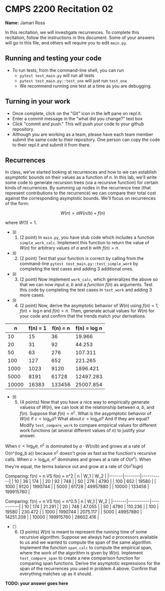 # CMPS 2200  Recitation 02

**Name:** Jamari Ross


In this recitation, we will investigate recurrences.
To complete this recitation, follow the instructions in this document. Some of your answers will go in this file, and others will require you to edit `main.py`.



## Running and testing your code
- To run tests, from the command-line shell, you can run
  + `pytest test_main.py` will run all tests
  + `pytest test_main.py::test_one` will just run `test_one`
  + We recommend running one test at a time as you are debugging.

## Turning in your work

- Once complete, click on the "Git" icon in the left pane on repl.it.
- Enter a commit message in the "what did you change?" text box
- Click "commit and push." This will push your code to your github repository.
- Although you are working as a team, please have each team member submit the same code to their repository. One person can copy the code to their repl.it and submit it from there.

## Recurrences

In class, we've started looking at recurrences and how to we can establish asymptotic bounds on their values as a function of $n$. In this lab, we'll write some code to generate recursion trees (via a recursive function) for certain kinds of recurrences. By summing up nodes in the recurrence tree (that represent contributions to the recurrence) we can compare their total cost against the corresponding asymptotic bounds. We'll focus on  recurrences of the form:

$$ W(n) = aW(n/b) + f(n) $$

where $W(1) = 1$.

- [X] 1. (2 point) In `main.py`, you have stub code which includes a function `simple_work_calc`. Implement this function to return the value of $W(n)$ for arbitrary values of $a$ and $b$ with $f(n)=n$.

- [X] 2. (2 point) Test that your function is correct by calling from the command-line `pytest test_main.py::test_simple_work` by completing the test cases and adding 3 additional ones.

- [X] 3. (2 point) Now implement `work_calc`, which generalizes the above so that we can now input $a$, $b$ and a *function* $f(n)$ as arguments. Test this code by completing the test cases in `test_work` and adding 3 more cases.

- [X] 4. (2 point) Now, derive the asymptotic behavior of $W(n)$ using $f(n) = 1$, $f(n) = \log n$ and $f(n) = n$. Then, generate actual values for $W(n)$ for your code and confirm that the trends match your derivations.

|     n |   f(n) = 1 |   f(n) = n | f(n) = log n |
|-------|------------|------------|--------------|
|    10 |         15 |         36 |       19.966 |
|    20 |         31 |         92 |       44.253 |
|    50 |         63 |        276 |      107.311 |
|   100 |        127 |        652 |      221.265 |
|  1000 |       1023 |       9120 |     1896.421 |
|  5000 |       8191 |      61728 |    12497.283 |
| 10000 |      16383 |     133456 |    25007.854 |

- [X] 5. (4 points) Now that you have a nice way to empirically generate valuess of $W(n)$, we can look at the relationship between $a$, $b$, and $f(n)$. Suppose that $f(n) = n^c$. What is the asypmptotic behavior of $W(n)$ if $c < \log_b a$? What about $c > \log_b a$? And if they are equal? Modify `test_compare_work` to compare empirical values for different work functions (at several different values of $n$) to justify your answer.

When $c < \log_b a$, $n^c$ is dominated by $a⋅W(n/b)$ and grows at a rate of O(n^(log_b a)) because $n^c$ doesn't grow as fast as the function's recursive calls. When $c > \log_b a$, $n^c$ dominates and grows at a rate of $O(n^c)$. When they're equal, the terms balance out and grow at a rate of $O(n^clog n)$

Comparing: f(n) = n VS f(n) = n^2
|     n |    W_1 |       W_2 |
|-------|--------|-----------|
|    10 |     36 |       174 |
|    20 |     92 |       748 |
|    50 |    276 |      4790 |
|   100 |    652 |     19580 |
|  1000 |   9120 |   1990744 |
|  5000 |  61728 |  49957880 |
| 10000 | 133456 | 199915760 |

Comparing: f(n) = n VS f(n) = n^0.5
|     n |       W_1 |       W_2 |
|-------|-----------|-----------|
|    10 |       174 |    21.291 |
|    20 |       748 |    47.055 |
|    50 |      4790 |   110.236 |
|   100 |     19580 |   230.472 |
|  1000 |   1990744 |  2075.117 |
|  5000 |  49957880 | 14251.208 |
| 10000 | 199915760 | 28602.416 |
- [ ] 6. (3 points) $W(n)$ is meant to represent the running time of some recursive algorithm. Suppose we always had $a$ processors available to us and we wanted to compute the span of the same algorithm. Implement the function `span_calc` to compute the empirical span, where the work of the algorithm is given by $W(n)$. Implement `test_compare_span` to create a new comparison function for comparing span functions. Derive the asymptotic expressions for the span of the recurrences you used in problem 4 above. Confirm that everything matches up as it should.

**TODO: your answer goes here**

